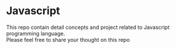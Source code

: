 # Javascript
This repo contain detail concepts and project related to Javascript programming language. <br/>
Please feel free to share your thought on this repo

